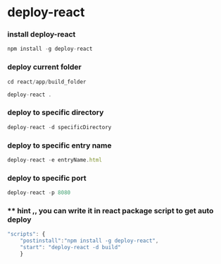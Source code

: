 # deploy-react

### install deploy-react
```javascript
npm install -g deploy-react
```

### deploy current folder
```javascript
cd react/app/build_folder

deploy-react . 
```

### deploy to specific directory 
```javascript
deploy-react -d specificDirectory
```

### deploy to specific entry name
```javascript
deploy-react -e entryName.html
```

### deploy to specific port 
```javascript
deploy-react -p 8080
```

### ** hint ,, you can write it in react package script to get auto deploy 
```javascript
"scripts": {
	"postinstall":"npm install -g deploy-react",
    "start": "deploy-react -d build"
	}
```